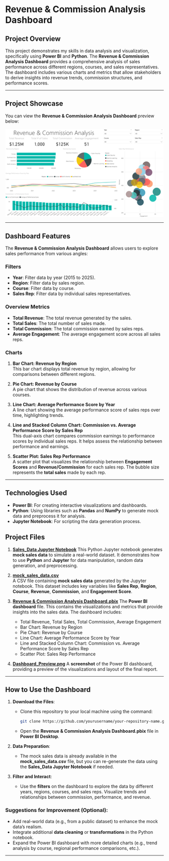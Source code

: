 # Revenue & Commission Analysis Dashboard

## Project Overview
This project demonstrates my skills in data analysis and visualization, specifically using **Power BI** and **Python**. The **Revenue & Commission Analysis Dashboard** provides a comprehensive analysis of sales performance across different regions, courses, and sales representatives. The dashboard includes various charts and metrics that allow stakeholders to derive insights into revenue trends, commission structures, and performance scores.

---

## Project Showcase

You can view the **Revenue & Commission Analysis Dashboard** preview below:

![Dashboard Preview](Dashboard_Preview.png)

---

## Dashboard Features

The **Revenue & Commission Analysis Dashboard** allows users to explore sales performance from various angles:

### Filters
- **Year**: Filter data by year (2015 to 2025).
- **Region**: Filter data by sales region.
- **Course**: Filter data by course.
- **Sales Rep**: Filter data by individual sales representatives.

### Overview Metrics
- **Total Revenue**: The total revenue generated by the sales.
- **Total Sales**: The total number of sales made.
- **Total Commission**: The total commission earned by sales reps.
- **Average Engagement**: The average engagement score across all sales reps.

### Charts
1. **Bar Chart: Revenue by Region**  
   This bar chart displays total revenue by region, allowing for comparisons between different regions.

2. **Pie Chart: Revenue by Course**  
   A pie chart that shows the distribution of revenue across various courses.

3. **Line Chart: Average Performance Score by Year**  
   A line chart showing the average performance score of sales reps over time, highlighting trends.

4. **Line and Stacked Column Chart: Commission vs. Average Performance Score by Sales Rep**  
   This dual-axis chart compares commission earnings to performance scores by individual sales reps. It helps assess the relationship between performance and earnings.

5. **Scatter Plot: Sales Rep Performance**  
   A scatter plot that visualizes the relationship between **Engagement Scores** and **Revenue/Commission** for each sales rep. The bubble size represents the **total sales** made by each rep.

---

## Technologies Used

- **Power BI**: For creating interactive visualizations and dashboards.
- **Python**: Using libraries such as **Pandas** and **NumPy** to generate mock data and preprocess it for analysis.
- **Jupyter Notebook**: For scripting the data generation process.

## Project Files

1. **[Sales_Data Jupyter Notebook](Sales_Data.ipynb)**
   This Python Jupyter notebook generates **mock sales data** to simulate a real-world dataset. It demonstrates how to use **Python** and **Jupyter** for data manipulation, random data generation, and preprocessing.

2. **[mock_sales_data.csv](mock_sales_data.csv)**  
   A CSV file containing **mock sales data** generated by the Jupyter notebook. This dataset includes key variables like **Sales Rep**, **Region**, **Course**, **Revenue**, **Commission**, and **Engagement Score**.

3. **[Revenue & Commission Analysis Dashboard.pbix](Revenue%20&%20Commission%20Analysis%20Dashboard.pbix)** 
   The **Power BI dashboard** file. This contains the visualizations and metrics that provide insights into the sales data. The dashboard includes:
   - Total Revenue, Total Sales, Total Commission, Average Engagement
   - Bar Chart: Revenue by Region
   - Pie Chart: Revenue by Course
   - Line Chart: Average Performance Score by Year
   - Line and Stacked Column Chart: Commission vs. Average Performance Score by Sales Rep
   - Scatter Plot: Sales Rep Performance

4. **[Dashboard_Preview.png](Dashboard_Preview.png)** 
   A **screenshot** of the Power BI dashboard, providing a preview of the visualizations and layout of the final report.

---

## How to Use the Dashboard

1. **Download the Files**:
   - Clone this repository to your local machine using the command:
     ```bash
     git clone https://github.com/yourusername/your-repository-name.git
     ```
   - Open the **Revenue & Commission Analysis Dashboard.pbix** file in **Power BI Desktop**.

2. **Data Preparation**:
   - The mock sales data is already available in the **mock_sales_data.csv** file, but you can re-generate the data using the **Sales_Data Jupyter Notebook** if needed.

3. **Filter and Interact**:
   - Use the **filters** on the dashboard to explore the data by different years, regions, courses, and sales reps. Visualize trends and relationships between commission, performance, and revenue.



### Suggestions for Improvement (Optional):
- Add real-world data (e.g., from a public dataset) to enhance the mock data’s realism.
- Integrate additional **data cleaning** or **transformations** in the Python notebook.
- Expand the Power BI dashboard with more detailed charts (e.g., trend analysis by course, regional performance comparisons, etc.).

---

